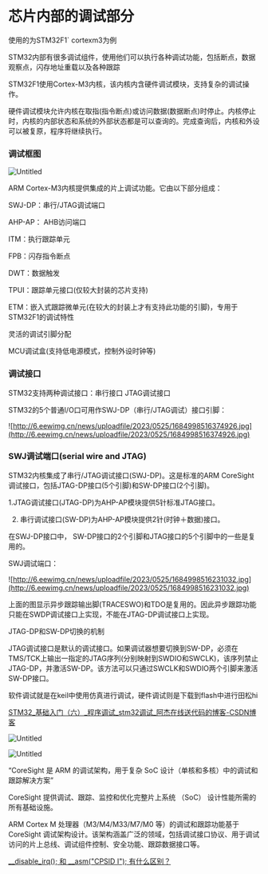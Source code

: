 # 芯片内部的调试部分

使用的为STM32F1` cortexm3为例

STM32内部有很多调试组件，使用他们可以执行各种调试功能，包括断点，数据观察点，闪存地址重载以及各种跟踪

STM32F1使用Cortex-M3内核，该内核内含硬件调试模块，支持复杂的调试操作。

硬件调试模块允许内核在取指(指令断点)或访问数据(数据断点)时停止。内核停止时，内核的内部状态和系统的外部状态都是可以查询的。完成查询后，内核和外设可以被复原，程序将继续执行。

### 调试框图

![Untitled](%E8%8A%AF%E7%89%87%E5%86%85%E9%83%A8%E7%9A%84%E8%B0%83%E8%AF%95%E9%83%A8%E5%88%86%205c318cd40e0d4126b555bfe650a56c76/Untitled.jpeg)

ARM Cortex-M3内核提供集成的片上调试功能。它由以下部分组成：

SWJ-DP：串行/JTAG调试端口

AHP-AP： AHB访问端口

ITM：执行跟踪单元

FPB：闪存指令断点

DWT：数据触发

TPUI：跟踪单元接口(仅较大封装的芯片支持)

ETM：嵌入式跟踪微单元(在较大的封装上才有支持此功能的引脚)，专用于STM32F1的调试特性

灵活的调试引脚分配

MCU调试盒(支持低电源模式，控制外设时钟等)

### **调试接口**

STM32支持两种调试接口：串行接口          JTAG调试接口

STM32的5个普通I/O口可用作SWJ-DP（串行/JTAG调试）接口引脚：

![http://6.eewimg.cn/news/uploadfile/2023/0525/1684998516374926.jpg](http://6.eewimg.cn/news/uploadfile/2023/0525/1684998516374926.jpg)

### **SWJ调试端口(serial wire and JTAG)**

STM32内核集成了串行/JTAG调试接口(SWJ-DP)。这是标准的ARM CoreSight调试接口，包括JTAG-DP接口(5个引脚)和SW-DP接口(2个引脚)。

1.JTAG调试接口(JTAG-DP)为AHP-AP模块提供5针标准JTAG接口。

2. 串行调试接口(SW-DP)为AHP-AP模块提供2针(时钟＋数据)接口。

在SWJ-DP接口中， SW-DP接口的2个引脚和JTAG接口的5个引脚中的一些是复用的。

SWJ调试端口：

![http://6.eewimg.cn/news/uploadfile/2023/0525/1684998516231032.jpg](http://6.eewimg.cn/news/uploadfile/2023/0525/1684998516231032.jpg)

上面的图显示异步跟踪输出脚(TRACESWO)和TDO是复用的。因此异步跟踪功能只能在SWDP调试接口上实现，不能在JTAG-DP调试接口上实现。

JTAG-DP和SW-DP切换的机制

JTAG调试接口是默认的调试接口。如果调试器想要切换到SW-DP，必须在TMS/TCK上输出一指定的JTAG序列(分别映射到SWDIO和SWCLK)，该序列禁止JTAG-DP，并激活SW-DP。该方法可以只通过SWCLK和SWDIO两个引脚来激活SW-DP接口。

软件调试就是在keil中使用仿真进行调试，硬件调试则是下载到flash中进行田松hi

[STM32_基础入门（六）_程序调试_stm32调试_阿杰在线送代码的博客-CSDN博客](https://blog.csdn.net/weixin_50546241/article/details/122748938)

![Untitled](%E8%8A%AF%E7%89%87%E5%86%85%E9%83%A8%E7%9A%84%E8%B0%83%E8%AF%95%E9%83%A8%E5%88%86%205c318cd40e0d4126b555bfe650a56c76/Untitled.png)

![Untitled](%E8%8A%AF%E7%89%87%E5%86%85%E9%83%A8%E7%9A%84%E8%B0%83%E8%AF%95%E9%83%A8%E5%88%86%205c318cd40e0d4126b555bfe650a56c76/Untitled%201.png)

“CoreSight 是 ARM 的调试架构，用于复杂 SoC 设计（单核和多核）中的调试和跟踪解决方案”

CoreSight 提供调试、跟踪、监控和优化完整片上系统 （SoC） 设计性能所需的所有基础设施。

ARM Cortex M 处理器（M3/M4/M33/M7/M0 等）的调试和跟踪功能基于 CoreSight 调试架构设计。该架构涵盖广泛的领域，包括调试接口协议、用于调试访问的片上总线、调试组件控制、安全功能、跟踪数据接口等。

[__disable_irq(); 和 __asm("CPSID I"); 有什么区别？](%E8%8A%AF%E7%89%87%E5%86%85%E9%83%A8%E7%9A%84%E8%B0%83%E8%AF%95%E9%83%A8%E5%88%86%205c318cd40e0d4126b555bfe650a56c76/__disable_irq();%20%E5%92%8C%20__asm(%20CPSID%20I%20);%20%E6%9C%89%E4%BB%80%E4%B9%88%E5%8C%BA%E5%88%AB%EF%BC%9F%20d608fa9c739740688d6753ce4c08eb51.md)